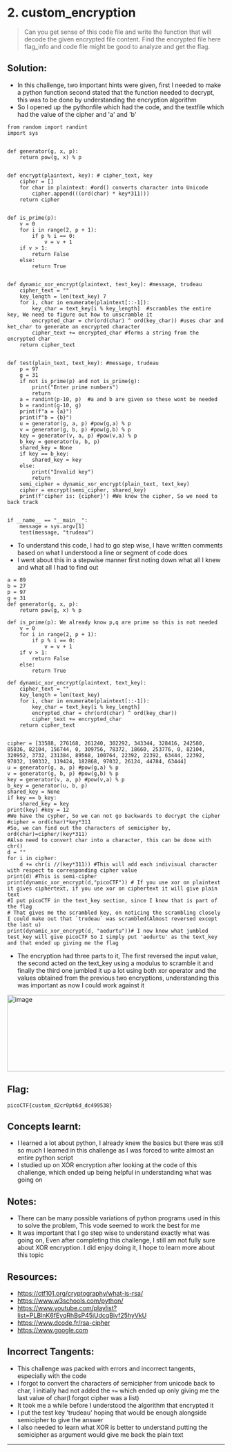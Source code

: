 # 2. custom_encryption

> Can you get sense of this code file and write the function that will decode the given encrypted file content.
Find the encrypted file here flag_info and code file might be good to analyze and get the flag.


## Solution:

- In this challenge, two important hints were given, first I needed to make a python function second stated that the function needed to decrypt, this was to be done by understanding the encryption algorithm
- So I opened up the pythonfile which had the code, and the textfile which had the value of the cipher and 'a' and 'b'
```
from random import randint
import sys


def generator(g, x, p):
    return pow(g, x) % p


def encrypt(plaintext, key): # cipher_text, key
    cipher = []
    for char in plaintext: #ord() converts character into Unicode
        cipher.append(((ord(char) * key*311)))
    return cipher


def is_prime(p):
    v = 0
    for i in range(2, p + 1):
        if p % i == 0:
            v = v + 1
    if v > 1:
        return False
    else:
        return True


def dynamic_xor_encrypt(plaintext, text_key): #message, trudeau
    cipher_text = ""
    key_length = len(text_key) 7
    for i, char in enumerate(plaintext[::-1]):  
        key_char = text_key[i % key_length]  #scrambles the entire key, We need to figure out how to unscramble it
        encrypted_char = chr(ord(char) ^ ord(key_char)) #uses char and ket_char to generate an encrypted character
        cipher_text += encrypted_char #forms a string from the encrypted char
    return cipher_text


def test(plain_text, text_key): #message, trudeau
    p = 97
    g = 31
    if not is_prime(p) and not is_prime(g):
        print("Enter prime numbers")
        return
    a = randint(p-10, p)  #a and b are given so these wont be needed
    b = randint(g-10, g)
    print(f"a = {a}") 
    print(f"b = {b}")
    u = generator(g, a, p) #pow(g,a) % p
    v = generator(g, b, p) #pow(g,b) % p
    key = generator(v, a, p) #pow(v,a) % p
    b_key = generator(u, b, p)
    shared_key = None
    if key == b_key:
        shared_key = key 
    else:
        print("Invalid key")
        return
    semi_cipher = dynamic_xor_encrypt(plain_text, text_key)
    cipher = encrypt(semi_cipher, shared_key)
    print(f'cipher is: {cipher}') #We know the cipher, So we need to back track


if __name__ == "__main__":
    message = sys.argv[1]
    test(message, "trudeau")

```
- To understand this code, I had to go step wise, I have written comments based on what I understood a line or segment of code does
- I went about this in a stepwise manner first noting down what all I knew and what all I had to find out
```
a = 89
b = 27
p = 97
g = 31
def generator(g, x, p):
    return pow(g, x) % p

def is_prime(p): We already know p,q are prime so this is not needed
    v = 0
    for i in range(2, p + 1):
        if p % i == 0:
            v = v + 1
    if v > 1:
        return False
    else:
        return True
    
def dynamic_xor_encrypt(plaintext, text_key): 
    cipher_text = ""
    key_length = len(text_key) 
    for i, char in enumerate(plaintext[::-1]): 
        key_char = text_key[i % key_length]
        encrypted_char = chr(ord(char) ^ ord(key_char)) 
        cipher_text += encrypted_char 
    return cipher_text


cipher = [33588, 276168, 261240, 302292, 343344, 328416, 242580, 85836, 82104, 156744, 0, 309756, 78372, 18660, 253776, 0, 82104, 320952, 3732, 231384, 89568, 100764, 22392, 22392, 63444, 22392, 97032, 190332, 119424, 182868, 97032, 26124, 44784, 63444]
u = generator(g, a, p) #pow(g,a) % p
v = generator(g, b, p) #pow(g,b) % p
key = generator(v, a, p) #pow(v,a) % p
b_key = generator(u, b, p)
shared_key = None
if key == b_key:
    shared_key = key 
print(key) #key = 12
#We have the cypher, So we can not go backwards to decrypt the cipher
#cipher = ord(char)*key*311
#So, we can find out the characters of semicipher by, ord(char)=cipher/(key*311)
#Also need to convert char into a character, this can be done with chr()
d = ""
for i in cipher:
    d += chr(i //(key*311)) #This will add each indivisual character with respect to corresponding cipher value
print(d) #This is semi-cipher
print(dynamic_xor_encrypt(d,"picoCTF")) # If you use xor on plaintext it gives ciphertext, if you use xor on ciphertext it will give plain text
#I put picoCTF in the text_key section, since I know that is part of the flag
# That gives me the scrambled key, on noticing the scrambling closely I could make out that `trudeau` was scrambled(Almost reversed except the last u)
print(dynamic_xor_encrypt(d, "aedurtu"))# I now know what jumbled test_key will give picoCTF So I simply put 'aedurtu' as the text_key and that ended up giving me the flag
```
- The encryption had three parts to it, The first reversed the input value, the second acted on the text_key using a modulus to scramble it and finally the third one jumbled it up a lot using both xor operator and the values obtained from the previous two encryptions, understanding this was important as now I could work against it

<img width="1477" height="177" alt="image" src="https://github.com/user-attachments/assets/784ee4df-8d04-4b6e-b589-dc55f53890ee" />


## Flag:

```
picoCTF{custom_d2cr0pt6d_dc499538}
```

## Concepts learnt:

- I learned a lot about python, I already knew the basics but there was still so much I learned in this challenge as I was forced to write almost an entire python script
- I studied up on XOR encryption after looking at the code of this challenge, which ended up being helpful in understanding what was going on

## Notes:

- There can be many possible variations of python programs used in this to solve the problem, This vode seemed to work the best for me
- It was important that I go step wise to understand exactly what was going on, Even after completing this challenge, I still am not fully sure about XOR encryption.
I did enjoy doing it, I hope to learn more about this topic

## Resources:

- https://ctf101.org/cryptography/what-is-rsa/
- https://www.w3schools.com/python/
- https://www.youtube.com/playlist?list=PLBlnK6fEyqRhBsP45jUdcqBivf25hyVkU
- https://www.dcode.fr/rsa-cipher
- https://www.google.com

## Incorrect Tangents:
- This challenge was packed with errors and incorrect tangents, especially with the code
- I forgot to convert the characters of semicipher from unicode back to char, I initially had not added the `+=` which ended up only giving me the last value of char(I forgot cipher was a list)
- It took me a while before I understood the algorithm that encrypted it
- I put the test key 'trudeau' hoping that would be enough alongside semicipher to give the answer 
- I also needed to learn what XOR is better to understand putting the semicipher as argument would give me back the plain text


***
